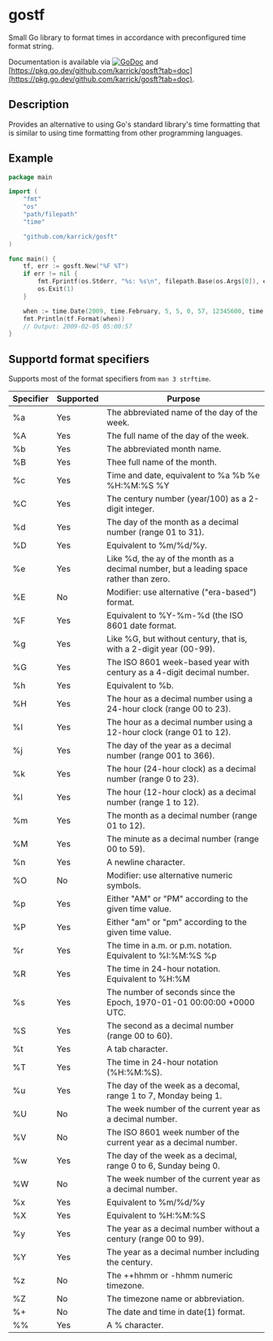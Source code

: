 # gostf

Small Go library to format times in accordance with preconfigured time
format string.

Documentation is available via
[![GoDoc](https://godoc.org/github.com/karrick/gosft?status.svg)](https://godoc.org/github.com/karrick/gosft)
and
[https://pkg.go.dev/github.com/karrick/gosft?tab=doc](https://pkg.go.dev/github.com/karrick/gosft?tab=doc).

## Description

Provides an alternative to using Go's standard library's time
formatting that is similar to using time formatting from other
programming languages.

## Example

```Go
package main

import (
    "fmt"
    "os"
    "path/filepath"
    "time"

    "github.com/karrick/gosft"
)

func main() {
    tf, err := gosft.New("%F %T")
    if err != nil {
        fmt.Fprintf(os.Stderr, "%s: %s\n", filepath.Base(os.Args[0]), err)
        os.Exit(1)
    }

    when := time.Date(2009, time.February, 5, 5, 0, 57, 12345600, time.UTC)
    fmt.Println(tf.Format(when))
    // Output: 2009-02-05 05:00:57
}
```

## Supportd format specifiers

Supports most of the format specifiers from `man 3 strftime`.

|Specifier | Supported | Purpose |
|--|---|---|
| %a | Yes | The abbreviated name of the day of the week. |
| %A | Yes | The full name of the day of the week. |
| %b | Yes | The abbreviated month name. |
| %B | Yes | Thee full name of the month. |
| %c | Yes | Time and date, equivalent to %a %b %e %H:%M:%S %Y |
| %C | Yes | The century number (year/100) as a 2-digit integer. |
| %d | Yes | The day of the month as a decimal number (range 01 to 31). |
| %D | Yes | Equivalent to %m/%d/%y. |
| %e | Yes | Like %d, the ay of the month as a decimal number, but a leading space rather than zero. |
| %E | No  | Modifier: use alternative ("era-based") format. |
| %F | Yes | Equivalent to %Y-%m-%d (the ISO 8601 date format. |
| %g | Yes | Like %G, but without century, that is, with a 2-digit year (00-99). |
| %G | Yes | The ISO 8601 week-based year with century as a 4-digit decimal number. |
| %h | Yes | Equivalent to %b. |
| %H | Yes | The hour as a decimal number using a 24-hour clock (range 00 to 23). |
| %I | Yes | The hour as a decimal number using a 12-hour clock (range 01 to 12). |
| %j | Yes | The day of the year as a decimal number (range 001 to 366). |
| %k | Yes | The hour (24-hour clock) as a decimal number (range 0 to 23). |
| %l | Yes | The hour (12-hour clock) as a decimal number (range 1 to 12). |
| %m | Yes | The month as a decimal number (range 01 to 12). |
| %M | Yes | The minute as a decimal number (range 00 to 59). |
| %n | Yes | A newline character. |
| %O | No  | Modifier: use alternative numeric symbols. |
| %p | Yes | Either "AM" or "PM" according to the given time value. |
| %P | Yes | Either "am" or "pm" according to the given time value. |
| %r | Yes | The time in a.m. or p.m. notation. Equivalent to %I:%M:%S %p |
| %R | Yes | The time in 24-hour notation. Equivalent to %H:%M |
| %s | Yes | The number of seconds since the Epoch, 1970-01-01 00:00:00 +0000 UTC. |
| %S | Yes | The second as a decimal number (range 00 to 60). |
| %t | Yes | A tab character. |
| %T | Yes | The time in 24-hour notation (%H:%M:%S). |
| %u | Yes | The day of the week as a decomal, range 1 to 7, Monday being 1. |
| %U | No  | The week number of the current year as a decimal number. |
| %V | No  | The ISO 8601 week number of the current year as a decimal number. |
| %w | Yes | The day of the week as a decimal, range 0 to 6, Sunday being 0. |
| %W | No  | The week number of the current year as a decimal number. |
| %x | Yes | Equivalent to %m/%d/%y |
| %X | Yes | Equivalent to %H:%M:%S |
| %y | Yes | The year as a decimal number without a century (range 00 to 99). |
| %Y | Yes | The year as a decimal number including the century. |
| %z | No  | The ++hhmm or -hhmm numeric timezone. |
| %Z | No  | The timezone name or abbreviation. |
| %+ | No  | The date and time in date(1) format. |
| %% | Yes | A % character. |
